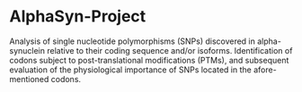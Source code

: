 # AlphaSyn-Project
Analysis of single nucleotide polymorphisms (SNPs) discovered in alpha-synuclein relative to their coding 
sequence and/or isoforms. Identification of codons subject to post-translational modifications (PTMs), and 
subsequent evaluation of the physiological importance of SNPs located in the afore-mentioned codons.
